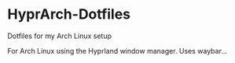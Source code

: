 # HyprArch-Dotfiles
Dotfiles for my Arch Linux setup

For Arch Linux using the Hyprland window manager.
Uses waybar...
